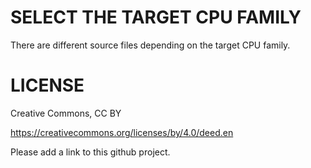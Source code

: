 # SELECT THE TARGET CPU FAMILY

There are different source files depending on the target CPU family.

# LICENSE

Creative Commons, CC BY

https://creativecommons.org/licenses/by/4.0/deed.en

Please add a link to this github project.
